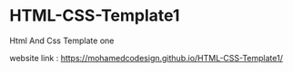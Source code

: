 # HTML-CSS-Template1
Html And Css Template one

website link :
https://mohamedcodesign.github.io/HTML-CSS-Template1/
